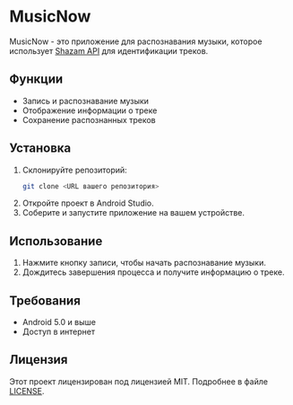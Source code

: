 # MusicNow

MusicNow - это приложение для распознавания музыки, которое использует [Shazam API](https://www.shazam.com/) для идентификации треков.

## Функции

- Запись и распознавание музыки
- Отображение информации о треке
- Сохранение распознанных треков

## Установка

1. Склонируйте репозиторий:
   ```bash
   git clone <URL вашего репозитория>
   ```
2. Откройте проект в Android Studio.
3. Соберите и запустите приложение на вашем устройстве.

## Использование

1. Нажмите кнопку записи, чтобы начать распознавание музыки.
2. Дождитесь завершения процесса и получите информацию о треке.

## Требования

- Android 5.0 и выше
- Доступ в интернет

## Лицензия

Этот проект лицензирован под лицензией MIT. Подробнее в файле [LICENSE](LICENSE).
